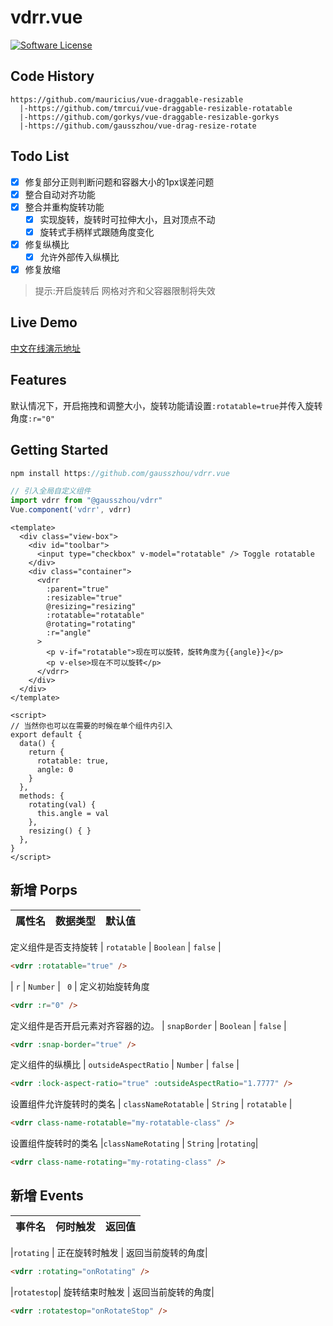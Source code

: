 # vdrr.vue
 
[![Software License](https://img.shields.io/badge/license-MIT-brightgreen.svg?style=flat-square)](LICENSE)

## Code History

```
https://github.com/mauricius/vue-draggable-resizable
  |-https://github.com/tmrcui/vue-draggable-resizable-rotatable 
  |-https://github.com/gorkys/vue-draggable-resizable-gorkys
  |-https://github.com/gausszhou/vue-drag-resize-rotate
```

## Todo List
 
- [x] 修复部分正则判断问题和容器大小的1px误差问题
- [x] 整合自动对齐功能
- [x] 整合并重构旋转功能
  - [x] 实现旋转，旋转时可拉伸大小，且对顶点不动
  - [x] 旋转式手柄样式跟随角度变化
- [x] 修复纵横比
  - [x] 允许外部传入纵横比
- [x] 修复放缩 

> 提示:开启旋转后 网格对齐和父容器限制将失效

## Live Demo

[中文在线演示地址](https://gausszhou.github.io/vue-drag-resize-rotate)

## Features

 默认情况下，开启拖拽和调整大小，旋转功能请设置`:rotatable=true`并传入旋转角度`:r="0"`

## Getting Started

```js
npm install https://github.com/gausszhou/vdrr.vue
```

```js
// 引入全局自定义组件
import vdrr from "@gausszhou/vdrr"
Vue.component('vdrr', vdrr) 
```

```vue
<template>
  <div class="view-box">
    <div id="toolbar">
      <input type="checkbox" v-model="rotatable" /> Toggle rotatable
    </div>
    <div class="container">
      <vdrr
        :parent="true"
        :resizable="true"
        @resizing="resizing"
        :rotatable="rotatable"
        @rotating="rotating"
        :r="angle"
      >
        <p v-if="rotatable">现在可以旋转，旋转角度为{{angle}}</p>
        <p v-else>现在不可以旋转</p>
      </vdrr>
    </div>
  </div>
</template>

<script>
// 当然你也可以在需要的时候在单个组件内引入
export default {
  data() {
    return {
      rotatable: true,
      angle: 0
    }
  },
  methods: {
    rotating(val) {
      this.angle = val
    },
    resizing() { }
  },
}
</script>
```

## 新增 Porps

| 属性名 | 数据类型 | 默认值 |
| ------ | -------- | ------ |

定义组件是否支持旋转
| `rotatable` | `Boolean`  | `false`    | 

```html
<vdrr :rotatable="true" />
```



| `r`      | `Number`  | ` 0`      |
定义初始旋转角度

```html
<vdrr :r="0" />
```

定义组件是否开启元素对齐容器的边。
| `snapBorder` | `Boolean`  | `false`    |

```html
<vdrr :snap-border="true" />
```

定义组件的纵横比
| `outsideAspectRatio` | `Number`  | `false`  |

```html
<vdrr :lock-aspect-ratio="true" :outsideAspectRatio="1.7777" />
```

设置组件允许旋转时的类名
| `classNameRotatable` | `String`      | `rotatable` |

```html
<vdrr class-name-rotatable="my-rotatable-class" />
```

设置组件旋转时的类名
|`classNameRotating` | `String` |`rotating`|

```html
<vdrr class-name-rotating="my-rotating-class" />
```

## 新增 Events

| 事件名 | 何时触发 | 返回值 |
| ------ | -------- | ------ |


|`rotating` | 正在旋转时触发 | 返回当前旋转的角度|

```html
<vdrr :rotating="onRotating" />
```

|`rotatestop`| 旋转结束时触发 | 返回当前旋转的角度|
```html
<vdrr :rotatestop="onRotateStop" />
```
